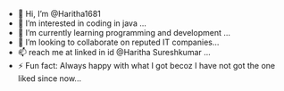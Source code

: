 - 👋 Hi, I’m @Haritha1681
- 👀 I’m interested in coding in java ...
- 🌱 I’m currently learning programming and development ...
- 💞️ I’m looking to collaborate on reputed IT companies...
- 📫 reach me at linked in id @Haritha Sureshkumar ...
- ⚡ Fun fact: Always happy with what I got becoz I have not got the one liked since now...

